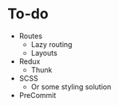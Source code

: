 # To-do

- Routes
  - Lazy routing
  - Layouts
- Redux
  - Thunk
- SCSS
  - Or some styling solution
- PreCommit
